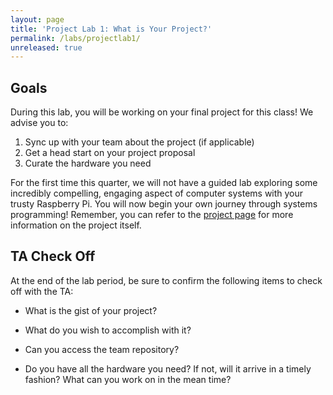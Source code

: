 ```yaml
---
layout: page
title: 'Project Lab 1: What is Your Project?'
permalink: /labs/projectlab1/
unreleased: true
---
```


## Goals

During this lab, you will be working on your final project for this class! We advise you to:

1.  Sync up with your team about the project (if applicable)
2.  Get a head start on your project proposal
3.  Curate the hardware you need

For the first time this quarter, we will not have a guided lab exploring some incredibly compelling, engaging aspect of computer systems with your trusty Raspberry Pi. You will now begin your own journey through systems programming! Remember, you can refer to the [project page](/assignments/project) for more information on the project itself.

## TA Check Off

At the end of the lab period, be sure to confirm the following items to check off with the TA:

* What is the gist of your project?

* What do you wish to accomplish with it?

* Can you access the team repository?

* Do you have all the hardware you need? If not, will it arrive in a timely fashion? What can you work on in the mean time?
